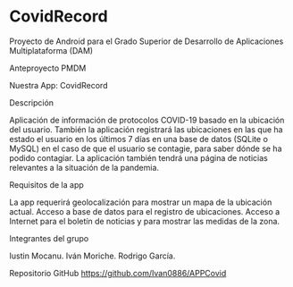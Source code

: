 # CovidRecord
Proyecto de Android para el Grado Superior de Desarrollo de Aplicaciones Multiplataforma (DAM)

Anteproyecto PMDM

Nuestra App: CovidRecord

Descripción

Aplicación de información de protocolos COVID-19 basado en la ubicación del usuario. También la aplicación registrará las ubicaciones en las que ha estado el usuario en los últimos 7 días en una base de datos (SQLite o MySQL) en el caso de que el usuario se contagie, para saber dónde se ha podido contagiar. La aplicación también tendrá
una página de noticias relevantes a la situación de la pandemia.

Requisitos de la app

La app requerirá geolocalización para mostrar un mapa de la ubicación actual.
Acceso a base de datos para el registro de ubicaciones.
Acceso a Internet para el boletín de noticias y para mostrar las medidas de la zona.


Integrantes del grupo 

Iustin Mocanu.
Iván Moriche.
Rodrigo García.


Repositorio GitHub
https://github.com/Ivan0886/APPCovid
